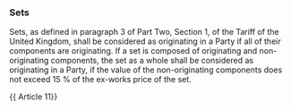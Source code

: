### Sets

Sets, as defined in paragraph 3 of Part Two, Section 1, of the Tariff of the United Kingdom, shall be considered as originating in a Party if all of their components are originating. If a set is composed of originating and non-originating components, the set as a whole shall be considered as originating in a Party, if the value of the non-originating components does not exceed 15 % of the ex-works price of the set.

{{ Article 11}}
